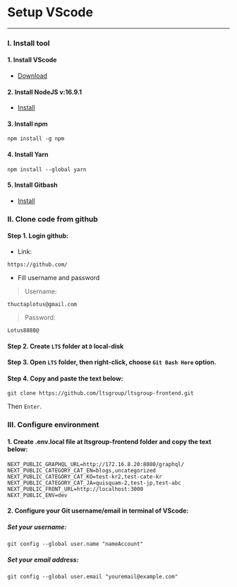 # Setup VScode

---
### I. Install tool

#### 1. Install VScode

+ [Download](https://code.visualstudio.com/download)

#### 2. Install NodeJS v:16.9.1

+ [Install](https://nodejs.org/dist/v16.9.1/node-v16.9.1-x64.msi)

#### 3. Install npm
```
npm install -g npm
```
#### 4. Install Yarn
```
npm install --global yarn
```
#### 5. Install Gitbash
+ [Install](https://git-scm.com/download/win)

### II. Clone code from github

#### Step 1. Login github:
+ Link: 
```
https://github.com/
```
+ Fill username and password
> Username:
```
thuctaplotus@gmail.com
```
> Password:
```
Lotus8888@
```
#### Step 2. Create `LTS` folder at `D` local-disk
#### Step 3. Open `LTS` folder, then right-click, choose `Git Bash Here` option.
#### Step 4. Copy and paste the text below:
```
git clone https://github.com/ltsgroup/ltsgroup-frontend.git
```
Then `Enter`.
### III. Configure environment

#### 1. Create .env.local file at ltsgroup-frontend folder and copy the text below:
```
NEXT_PUBLIC_GRAPHQL_URL=http://172.16.8.20:8080/graphql/
NEXT_PUBLIC_CATEGORY_CAT_EN=blogs,uncategorized
NEXT_PUBLIC_CATEGORY_CAT_KO=test-kr2,test-cate-kr
NEXT_PUBLIC_CATEGORY_CAT_JA=quisquam-2,test-jp,test-abc
NEXT_PUBLIC_FRONT_URL=http://localhost:3000
NEXT_PUBLIC_ENV=dev
```

#### 2. Configure your Git username/email in terminal of VScode:

##### Set your username:
```
git config --global user.name "nameAccount"
```
##### Set your email address:
```
git config --global user.email "youremail@example.com"
```
